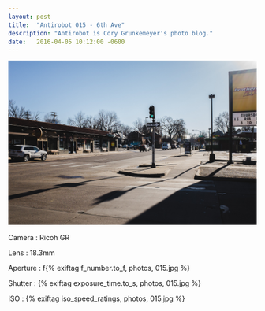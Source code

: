 ```yaml
---
layout: post
title:  "Antirobot 015 - 6th Ave"
description: "Antirobot is Cory Grunkemeyer's photo blog."
date:   2016-04-05 10:12:00 -0600
---
```


![015 - 6th Ave](/photos/015.jpg)

Camera
: Ricoh GR

Lens
: 18.3mm

Aperture
: f{% exiftag f_number.to_f, photos, 015.jpg %}

Shutter
: {% exiftag exposure_time.to_s, photos, 015.jpg %}

ISO
: {% exiftag iso_speed_ratings, photos, 015.jpg %}
